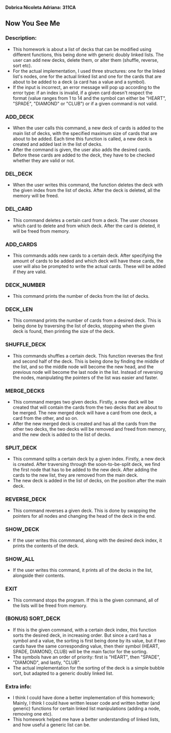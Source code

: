 **Dobrica Nicoleta Adriana:**
**311CA**

## Now You See Me 

### Description:

* This homework is about a list of decks that can be modified using different functions, this being done with generic doubly linked lists. The user can add new decks, delete them, or alter them (shuffle, reverse, sort etc).
* For the actual implementation, I used three structures: one for the linked list's nodes, one for the actual linked list and one for the cards that are about to be added to a deck (a card has a value and a symbol).
* If the input is incorrect, an error message will pop up according to the error type: if an index is invalid, if a given card doesn't respect the format (value ranges from 1 to 14 and the symbol can either be "HEART", "SPADE", "DIAMOND" or "CLUB") or if a given command is not valid.

### ADD_DECK
* When the user calls this command, a new deck of cards is added to the main list of decks, with the specified maximum size of cards that are about to be added. Each time this function is called, a new deck is created and added last in the list of decks. 
* After the command is given, the user also adds the desired cards. Before these cards are added to the deck, they have to be checked whether they are valid or not.

### DEL_DECK
* When the user writes this command, the function deletes the deck with the given index from the list of decks. After the deck is deleted, all the memory will be freed.

### DEL_CARD
* This command deletes a certain card from a deck. The user chooses which card to delete and from which deck. After the card is deleted, it will be freed from memory.

### ADD_CARDS
* This commands adds new cards to a certain deck. After specifying the amount of cards to be added and which deck will have these cards, the user will also be prompted to write the actual cards. These will be added if they are valid.

### DECK_NUMBER
* This command prints the number of decks from the list of decks.

### DECK_LEN
* This command prints the number of cards from a desired deck. This is being done by traversing the list of decks, stopping when the given deck is found, then printing the size of the deck.

### SHUFFLE_DECK
* This commands shuffles a certain deck. This function reverses the first and second half of the deck. This is being done by finding the middle of the list, and so the middle node will become the new head, and the previous node will become the last node in the list. Instead of reversing the nodes, manipulating the pointers of the list was easier and faster.

### MERGE_DECKS
* This command merges two given decks. Firstly, a new deck will be created that will contain the cards from the two decks that are about to be merged. The new merged deck will have a card from one deck, a card from the other, and so on.
* After the new merged deck is created and has all the cards from the other two decks, the two decks will be removed and freed from memory, and the new deck is added to the list of decks.

### SPLIT_DECK
* This command splits a certain deck by a given index. Firstly, a new deck is created. After traversing through the soon-to-be-split deck, we find the first node that has to be added to the new deck. After adding the cards to the new list, they are removed from the main deck.
* The new deck is added in the list of decks, on the position after the main deck.

### REVERSE_DECK
* This command reverses a given deck. This is done by swapping the pointers for all nodes and changing the head of the deck in the end. 

### SHOW_DECK
* If the user writes this commmand, along with the desired deck index, it prints the contents of the deck.

### SHOW_ALL
* If the user writes this command, it prints all of the decks in the list, alongside their contents. 

### EXIT
* This command stops the program. If this is the given command, all of the lists will be freed from memory. 

### (BONUS) SORT_DECK
* If this is the given command, with a certain deck index, this function sorts the desired deck, in increasing order. But since a card has a symbol and a value, the sorting is first being done by its value, but if two cards have the same corresponding value, then their symbol (HEART, SPADE, DIAMOND, CLUB) will be the main factor for the sorting.
* The symbols have an order of priority: first is "HEART", then "SPADE", "DIAMOND", and lastly, "CLUB".
* The actual implementation for the sorting of the deck is a simple bubble sort, but adapted to a generic doubly linked list.

### Extra info:

* I think I could have done a better implementation of this homework; Mainly, I think I could have written lesser code and written better (and generic) functions for certain linked list manipulations (adding a node, removing one etc).
* This homework helped me have a better understanding of linked lists, and how useful a generic list can be. 
